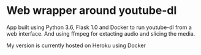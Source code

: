 Web wrapper around youtube-dl
=============================

App built using Python 3.6, Flask 1.0 and Docker to run youtube-dl from a web interface. And using ffmpeg for extacting audio and slicing the media.

My version is currently hosted on Heroku using Docker